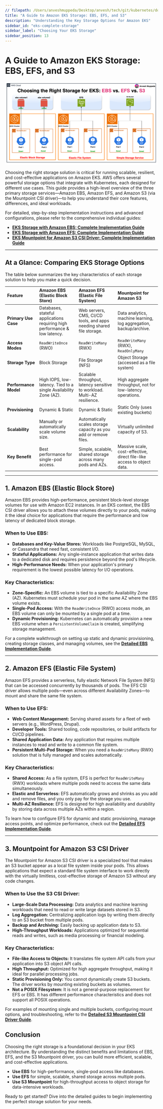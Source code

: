 ```yaml
---
// filepath: /Users/anveshmuppeda/Desktop/anvesh/tech/git/kubernetes/docs/eks/010-eks-complete-storage.md
title: "A Guide to Amazon EKS Storage: EBS, EFS, and S3"
description: "Understanding the Key Storage Options for Amazon EKS"
sidebar_id: "eks-complete-storage"
sidebar_label: "Choosing Your EKS Storage"
sidebar_position: 13
---  
```


# A Guide to Amazon EKS Storage: EBS, EFS, and S3

![Amazon EKS Storage Options](./img/eks-storage.png)

Choosing the right storage solution is critical for running scalable, resilient, and cost-effective applications on Amazon EKS. AWS offers several powerful storage options that integrate with Kubernetes, each designed for different use cases. This guide provides a high-level overview of the three primary storage services—Amazon EBS, Amazon EFS, and Amazon S3 (via the Mountpoint CSI driver)—to help you understand their core features, differences, and ideal workloads.

For detailed, step-by-step implementation instructions and advanced configurations, please refer to the comprehensive individual guides:

  - **[EKS Storage with Amazon EBS: Complete Implementation Guide](./010-eks-ebs-storage.md)**
  - **[EKS Storage with Amazon EFS: Complete Implementation Guide](./011-eks-efs-storage.md)**
  - **[EKS Mountpoint for Amazon S3 CSI Driver: Complete Implementation Guide](./012-eks-s3-csi-driver.md)**

-----

## At a Glance: Comparing EKS Storage Options

The table below summarizes the key characteristics of each storage solution to help you make a quick decision.

| Feature | Amazon EBS (Elastic Block Store) | Amazon EFS (Elastic File System) | Mountpoint for Amazon S3 |
| :--- | :--- | :--- | :--- |
| **Primary Use Case** | Databases, stateful applications requiring high performance & low latency. | Web servers, CMS, CI/CD tools, and apps needing shared file storage. | Data analytics, machine learning, log aggregation, backup/archive. |
| **Access Modes** | `ReadWriteOnce` (RWO) | `ReadWriteMany` (RWX) | `ReadWriteMany` (RWX), `ReadOnlyMany` |
| **Storage Type** | Block Storage | File Storage (NFS) | Object Storage (accessed as a file system) |
| **Performance Model** | High IOPS, low-latency. Tied to a single Availability Zone (AZ). | Scalable throughput, latency sensitive to workload. Multi-AZ resilience. | High aggregate throughput, not for low-latency operations. |
| **Provisioning** | Dynamic & Static | Dynamic & Static | Static Only (uses existing buckets) |
| **Scalability** | Manually or automatically scale volume size. | Automatically scales storage capacity as you add or remove files. | Virtually unlimited capacity of S3. |
| **Key Benefit** | Best performance for single-pod access. | Simple, scalable, shared storage across many pods and AZs. | Massive scale, cost-effective, direct file-like access to object data. |

-----

## 1\. Amazon EBS (Elastic Block Store)

Amazon EBS provides high-performance, persistent block-level storage volumes for use with Amazon EC2 instances. In an EKS context, the EBS CSI driver allows you to attach these volumes directly to your pods, making it the ideal choice for applications that require the performance and low latency of dedicated block storage.

### When to Use EBS:

  - **Databases and Key-Value Stores:** Workloads like PostgreSQL, MySQL, or Cassandra that need fast, consistent I/O.
  - **Stateful Applications:** Any single-instance application that writes data to a dedicated disk and requires persistence beyond the pod's lifecycle.
  - **High-Performance Needs:** When your application's primary requirement is the lowest possible latency for I/O operations.

### Key Characteristics:

  - **Zone-Specific:** An EBS volume is tied to a specific Availability Zone (AZ). Kubernetes must schedule your pod in the same AZ where the EBS volume exists.
  - **Single-Pod Access:** With the `ReadWriteOnce` (RWO) access mode, an EBS volume can only be mounted by a single pod at a time.
  - **Dynamic Provisioning:** Kubernetes can automatically provision a new EBS volume when a `PersistentVolumeClaim` is created, simplifying storage management.

For a complete walkthrough on setting up static and dynamic provisioning, creating storage classes, and managing volumes, see the **[Detailed EBS Implementation Guide](./010-eks-ebs-storage.md)**.

-----

## 2\. Amazon EFS (Elastic File System)

Amazon EFS provides a serverless, fully elastic Network File System (NFS) that can be accessed concurrently by thousands of pods. The EFS CSI driver allows multiple pods—even across different Availability Zones—to mount and share the same file system.

### When to Use EFS:

  - **Web Content Management:** Serving shared assets for a fleet of web servers (e.g., WordPress, Drupal).
  - **Developer Tools:** Shared tooling, code repositories, or build artifacts for CI/CD pipelines.
  - **Shared Application Data:** Any application that requires multiple instances to read and write to a common file system.
  - **Persistent Multi-Pod Storage:** When you need a `ReadWriteMany` (RWX) solution that is fully managed and scales automatically.

### Key Characteristics:

  - **Shared Access:** As a file system, EFS is perfect for `ReadWriteMany` (RWX) workloads where multiple pods need to access the same data simultaneously.
  - **Elastic and Serverless:** EFS automatically grows and shrinks as you add and remove files, and you only pay for the storage you use.
  - **Multi-AZ Resilience:** EFS is designed for high availability and durability by storing data across multiple AZs within a region.

To learn how to configure EFS for dynamic and static provisioning, manage access points, and optimize performance, check out the **[Detailed EFS Implementation Guide](./011-eks-efs-storage.md)**.

-----

## 3\. Mountpoint for Amazon S3 CSI Driver

The Mountpoint for Amazon S3 CSI driver is a specialized tool that makes an S3 bucket appear as a local file system inside your pods. This allows applications that expect a standard file system interface to work directly with the virtually limitless, cost-effective storage of Amazon S3 without any code changes.

### When to Use the S3 CSI Driver:

  - **Large-Scale Data Processing:** Data analytics and machine learning workloads that need to read or write large datasets stored in S3.
  - **Log Aggregation:** Centralizing application logs by writing them directly to an S3 bucket from multiple pods.
  - **Backup and Archiving:** Easily backing up application data to S3.
  - **High-Throughput Workloads:** Applications optimized for sequential reads and writes, such as media processing or financial modeling.

### Key Characteristics:

  - **File-like Access to Objects:** It translates file system API calls from your application into S3 object API calls.
  - **High Throughput:** Optimized for high aggregate throughput, making it ideal for parallel processing jobs.
  - **Static Provisioning Only:** You cannot dynamically create S3 buckets. The driver works by mounting existing buckets as volumes.
  - **Not a POSIX Filesystem:** It is not a general-purpose replacement for EFS or EBS. It has different performance characteristics and does not support all POSIX operations.

For examples of mounting single and multiple buckets, configuring mount options, and troubleshooting, refer to the **[Detailed S3 Mountpoint CSI Driver Guide](./012-eks-s3-csi-driver.md)**.

## Conclusion

Choosing the right storage is a foundational decision in your EKS architecture. By understanding the distinct benefits and limitations of EBS, EFS, and the S3 Mountpoint driver, you can build more efficient, scalable, and cost-effective applications.

  - **Use EBS** for high-performance, single-pod access like databases.
  - **Use EFS** for simple, scalable, shared storage across multiple pods.
  - **Use S3 Mountpoint** for high-throughput access to object storage for data-intensive workloads.

Ready to get started? Dive into the detailed guides to begin implementing the perfect storage solution for your needs.

